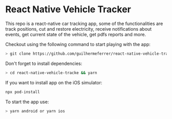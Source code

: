 # React Native Vehicle Tracker

This repo is a react-native car tracking app, some of the functionalities are track positions, cut and restore electricity, receive notifications about events, get current state of the vehicle, get pdfs reports and more.

Checkout using the following command to start playing with the app:

```bash
> git clone https://github.com/guilhermeferrer/react-native-vehicle-tracker
```

Don't forget to install dependencies:
```bash
> cd react-native-vehicle-tracke && yarn
```

If you want to install app on the iOS simulator:
```bash
npx pod-install
```

To start the app use:
```bash
> yarn android or yarn ios
```

